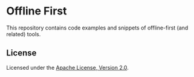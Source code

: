 # Offline First

This repository contains code examples and snippets of offline-first (and related) tools.

## License

Licensed under the [Apache License, Version 2.0](LICENSE.txt).
